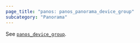 ```yaml
---
page_title: "panos: panos_panorama_device_group"
subcategory: "Panorama"
---
```


See [`panos_device_group`](device_group.html).
